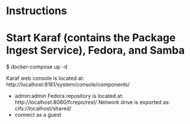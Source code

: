 Instructions
============

# Start Karaf (contains the Package Ingest Service), Fedora, and Samba
$ docker-compose up -d

Karaf web console is located at: http://localhost:8181/system/console/components/
* admin:admin
Fedora repository is located at: http://localhost:8080/fcrepo/rest/
Network drive is exported as: cifs://localhost/shared/
* connect as a guest
